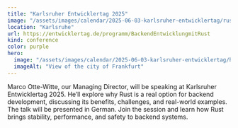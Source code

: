 ```yaml
---
title: "Karlsruher Entwicklertag 2025"
image: "/assets/images/calendar/2025-06-03-karlsruher-entwicklertag/rust.png"
location: "Karlsruhe"
url: https://entwicklertag.de/programm/BackendEntwicklungmitRust
kind: conference
color: purple
hero:
  image: "/assets/images/calendar/2025-06-03-karlsruher-entwicklertag/hero.png"
  imageAlt: "View of the city of Frankfurt"
---
```


Marco Otte-Witte, our Managing Director, will be speaking at Karlsruher Entwicklertag 2025. He’ll explore why Rust is a real option for backend development, discussing its benefits, challenges, and real-world examples. The talk will be presented in German. Join the session and learn how Rust brings stability, performance, and safety to backend systems.